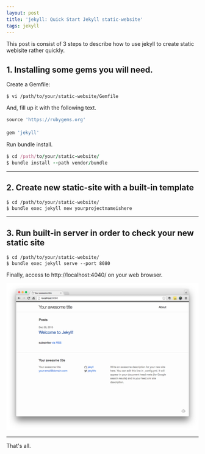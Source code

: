 ```yaml
---
layout: post
title: 'jekyll: Quick Start Jekyll static-website'
tags: jekyll
---
```


This post is consist of 3 steps to describe how to use jekyll to create static webisite rather quickly.

## 1. Installing some gems you will need.

Create a Gemfile:

```shell
$ vi /path/to/your/static-website/Gemfile
```

And, fill up it with the following text.

```ruby
source 'https://rubygems.org'

gem 'jekyll'
```

Run bundle install.

```ruby
$ cd /path/to/your/static-website/
$ bundle install --path vendor/bundle
```

----

## 2. Create new static-site with a built-in template

```shell
$ cd /path/to/your/static-website/
$ bundle exec jekyll new yourprojectnameishere
```

----

## 3. Run built-in server in order to check your new static site

```shell
$ cd /path/to/your/static-website/
$ bundle exec jekyll serve --port 8080
```

Finally, access to http://localhost:4040/ on your web browser.

[![IMAGE ALT TEXT HERE](/imgs/jekyll1.png)](/imgs/jekyll1.png)

----

That's all.

